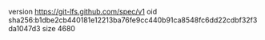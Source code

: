 version https://git-lfs.github.com/spec/v1
oid sha256:b1dbe2cb440181e12213ba76fe9cc440b91ca8548fc6dd22cdbf32f3da1047d3
size 4680
